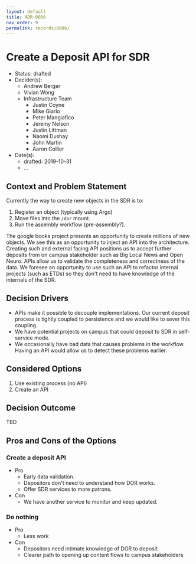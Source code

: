 ```yaml
---
layout: default
title: ADR-0006
nav_order: 9
permalink: records/0006/
---
```

# Create a Deposit API for SDR

* Status: drafted
* Decider(s): <!-- required -->
  * Andrew Berger
  * Vivian Wong
  * Infrastructure Team
    * Justin Coyne
    * Mike Giarlo
    * Peter Mangiafico
    * Jeremy Nelson
    * Justin Littman
    * Naomi Dushay
    * John Martin
    * Aaron Collier
* Date(s): <!-- required -->
  * drafted: 2019-10-31
  * ...

## Context and Problem Statement <!-- required -->

Currently the way to create new objects in the SDR is to:

1. Register an object (typically using Argo)
1. Move files into the `/dor` mount.
1. Run the assembly workflow (pre-assembly?).

The google books project presents an opportunity to create millions of new objects. We see this as an opportunity to inject an API into the architecture. Creating such and external facing API positions us to accept further deposits from on campus stakeholder such as Big Local News and Open Neuro. APIs allow us to validate the completeness and correctness of the data. We foresee an opportunity to use such an API to refactor internal projects (such as ETDs) so they don't need to have knowledge of the internals of the SDR.

## Decision Drivers <!-- optional -->

* APIs make it possible to decouple implementations.  Our current deposit process is tightly coupled to persistence and we would like to sever this coupling.
* We have potential projects on campus that could deposit to SDR in self-service mode.
* We occasionally have bad data that causes problems in the workflow.  Having an API would allow us to detect these problems earlier.

## Considered Options <!-- required -->

1. Use existing process (no API)
1. Create an API

## Decision Outcome <!-- required -->

TBD

## Pros and Cons of the Options <!-- optional -->

### Create a deposit API

* Pro
  * Early data validation.
  * Depositors don't need to understand how DOR works.
  * Offer SDR services to more patrons.
* Con
  * We have another service to monitor and keep updated.

### Do nothing

* Pro
  * Less work
* Con
  * Depositors need intimate knowledge of DOR to deposit
  * Clearer path to opening up content flows to campus stakeholders
